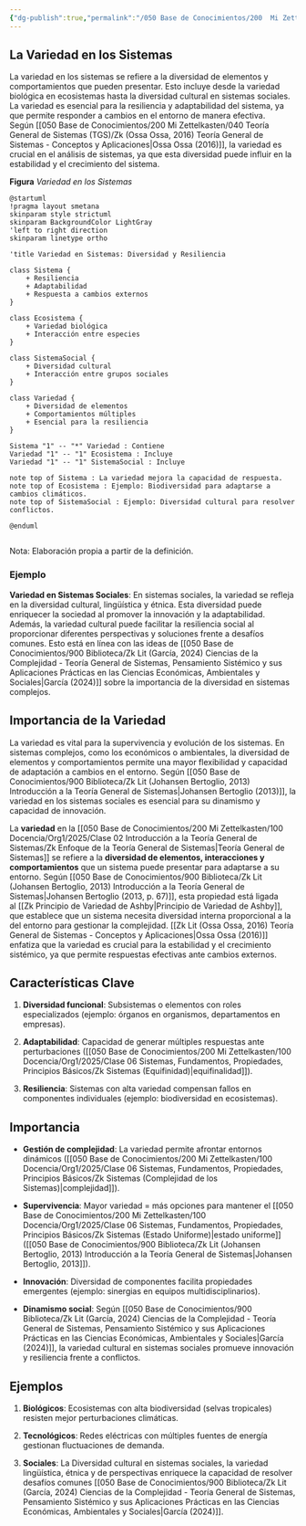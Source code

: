 ```yaml
---
{"dg-publish":true,"permalink":"/050 Base de Conocimientos/200  Mi Zettelkasten/100 Docencia/Org1/2025/Clase 06 Sistemas, Fundamentos, Propiedades, Principios Básicos/Zk La Variedad en los Sistemas/","tags":["digitalGarden"]}
---
```


## La Variedad en los Sistemas

La variedad en los sistemas se refiere a la diversidad de elementos y comportamientos que pueden presentar. Esto incluye desde la variedad biológica en ecosistemas hasta la diversidad cultural en sistemas sociales. La variedad es esencial para la resiliencia y adaptabilidad del sistema, ya que permite responder a cambios en el entorno de manera efectiva. Según [[050 Base de Conocimientos/200  Mi Zettelkasten/040 Teoría General de Sistemas (TGS)/Zk (Ossa Ossa, 2016) Teoría General de Sistemas -  Conceptos y Aplicaciones\|Ossa Ossa (2016)]], la variedad es crucial en el análisis de sistemas, ya que esta diversidad puede influir en la estabilidad y el crecimiento del sistema.

**Figura**
_Variedad en los Sistemas_
```plantuml
@startuml
!pragma layout smetana
skinparam style strictuml
skinparam BackgroundColor LightGray
'left to right direction
skinparam linetype ortho

'title Variedad en Sistemas: Diversidad y Resiliencia

class Sistema {
    + Resiliencia
    + Adaptabilidad
    + Respuesta a cambios externos
}

class Ecosistema {
    + Variedad biológica
    + Interacción entre especies
}

class SistemaSocial {
    + Diversidad cultural
    + Interacción entre grupos sociales
}

class Variedad {
    + Diversidad de elementos
    + Comportamientos múltiples
    + Esencial para la resiliencia
}

Sistema "1" -- "*" Variedad : Contiene
Variedad "1" -- "1" Ecosistema : Incluye
Variedad "1" -- "1" SistemaSocial : Incluye

note top of Sistema : La variedad mejora la capacidad de respuesta.
note top of Ecosistema : Ejemplo: Biodiversidad para adaptarse a cambios climáticos.
note top of SistemaSocial : Ejemplo: Diversidad cultural para resolver conflictos.

@enduml


```
Nota: Elaboración propia a partir de la definición.

### Ejemplo

**Variedad en Sistemas Sociales**: En sistemas sociales, la variedad se refleja en la diversidad cultural, lingüística y étnica. Esta diversidad puede enriquecer la sociedad al promover la innovación y la adaptabilidad. Además, la variedad cultural puede facilitar la resiliencia social al proporcionar diferentes perspectivas y soluciones frente a desafíos comunes. Esto está en línea con las ideas de [[050 Base de Conocimientos/900 Biblioteca/Zk Lit (García, 2024) Ciencias de la Complejidad - Teoría General de Sistemas, Pensamiento Sistémico y sus Aplicaciones Prácticas en las Ciencias Económicas, Ambientales y Sociales\|García (2024)]] sobre la importancia de la diversidad en sistemas complejos.

## Importancia de la Variedad

La variedad es vital para la supervivencia y evolución de los sistemas. En sistemas complejos, como los económicos o ambientales, la diversidad de elementos y comportamientos permite una mayor flexibilidad y capacidad de adaptación a cambios en el entorno. Según [[050 Base de Conocimientos/900 Biblioteca/Zk Lit (Johansen Bertoglio, 2013) Introducción a la Teoría General de Sistemas\|Johansen Bertoglio (2013)]], la variedad en los sistemas sociales es esencial para su dinamismo y capacidad de innovación.


La **variedad** en la [[050 Base de Conocimientos/200  Mi Zettelkasten/100 Docencia/Org1/2025/Clase 02 Introducción a la Teoría General de Sistemas/Zk Enfoque de la Teoría General de Sistemas\|Teoría General de Sistemas]] se refiere a la **diversidad de elementos, interacciones y comportamientos** que un sistema puede presentar para adaptarse a su entorno. Según [[050 Base de Conocimientos/900 Biblioteca/Zk Lit (Johansen Bertoglio, 2013) Introducción a la Teoría General de Sistemas\|Johansen Bertoglio (2013, p. 67)]], esta propiedad está ligada al [[Zk Principio de Variedad de Ashby\|Principio de Variedad de Ashby]], que establece que un sistema necesita diversidad interna proporcional a la del entorno para gestionar la complejidad. [[Zk Lit (Ossa Ossa, 2016) Teoría General de Sistemas - Conceptos y Aplicaciones\|Ossa Ossa (2016)]] enfatiza que la variedad es crucial para la estabilidad y el crecimiento sistémico, ya que permite respuestas efectivas ante cambios externos.

## **Características Clave**

1. **Diversidad funcional**: Subsistemas o elementos con roles especializados (ejemplo: órganos en organismos, departamentos en empresas).
        
2. **Adaptabilidad**: Capacidad de generar múltiples respuestas ante perturbaciones ([[050 Base de Conocimientos/200  Mi Zettelkasten/100 Docencia/Org1/2025/Clase 06 Sistemas, Fundamentos, Propiedades, Principios Básicos/Zk Sistemas (Equifinidad)\|equifinalidad]]).
        
3. **Resiliencia**: Sistemas con alta variedad compensan fallos en componentes individuales (ejemplo: biodiversidad en ecosistemas).

## **Importancia**

- **Gestión de complejidad**: La variedad permite afrontar entornos dinámicos ([[050 Base de Conocimientos/200  Mi Zettelkasten/100 Docencia/Org1/2025/Clase 06 Sistemas, Fundamentos, Propiedades, Principios Básicos/Zk Sistemas (Complejidad de los Sistemas)\|complejidad]]).
    
- **Supervivencia**: Mayor variedad = más opciones para mantener el [[050 Base de Conocimientos/200  Mi Zettelkasten/100 Docencia/Org1/2025/Clase 06 Sistemas, Fundamentos, Propiedades, Principios Básicos/Zk Sistemas (Estado Uniforme)\|estado uniforme]] ([[050 Base de Conocimientos/900 Biblioteca/Zk Lit (Johansen Bertoglio, 2013) Introducción a la Teoría General de Sistemas\|Johansen Bertoglio, 2013]]).
    
- **Innovación**: Diversidad de componentes facilita propiedades emergentes (ejemplo: sinergias en equipos multidisciplinarios).
    
- **Dinamismo social**: Según [[050 Base de Conocimientos/900 Biblioteca/Zk Lit (García, 2024) Ciencias de la Complejidad - Teoría General de Sistemas, Pensamiento Sistémico y sus Aplicaciones Prácticas en las Ciencias Económicas, Ambientales y Sociales\|García (2024)]], la variedad cultural en sistemas sociales promueve innovación y resiliencia frente a conflictos.

## **Ejemplos**

1. **Biológicos**: Ecosistemas con alta biodiversidad (selvas tropicales) resisten mejor perturbaciones climáticas.
        
2. **Tecnológicos**: Redes eléctricas con múltiples fuentes de energía gestionan fluctuaciones de demanda.
        
3. **Sociales**: La Diversidad cultural en sistemas sociales, la variedad lingüística, étnica y de perspectivas enriquece la capacidad de resolver desafíos comunes [[050 Base de Conocimientos/900 Biblioteca/Zk Lit (García, 2024) Ciencias de la Complejidad - Teoría General de Sistemas, Pensamiento Sistémico y sus Aplicaciones Prácticas en las Ciencias Económicas, Ambientales y Sociales\|García (2024)]].
